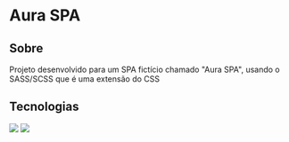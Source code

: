 <h1>Aura SPA</h1>

<h2> Sobre</h2>
<p>Projeto desenvolvido para um SPA fictício chamado "Aura SPA", usando o SASS/SCSS que é uma extensão do CSS</p>

##  Tecnologias
<div>
  <img src="https://img.shields.io/badge/HTML-239120?style=for-the-badge&logo=html5&logoColor=white"> <!-- Badge HTML -->
  <img src="https://img.shields.io/badge/CSS-239120?&style=for-the-badge&logo=css3&logoColor=white"> <!-- Badge CSS -->

</div> <br> <br>

